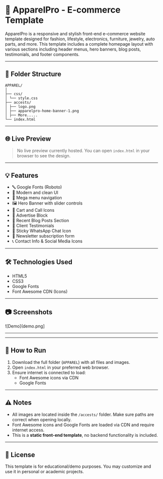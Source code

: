# 👕 ApparelPro - E-commerce Template

ApparelPro is a responsive and stylish front-end e-commerce website template designed for fashion, lifestyle, electronics, furniture, jewelry, auto parts, and more. This template includes a complete homepage layout with various sections including header menus, hero banners, blog posts, testimonials, and footer components.

---

## 📁 Folder Structure
```
APPAREL/
│
├── css/
│ └── style.css
├── accests/
│ ├── logo.png
│ ├── apparelpro-home-banner-1.png
│ ├── More.....
└── index.html
```


---

## 🌐 Live Preview

> No live preview currently hosted. You can open `index.html` in your browser to see the design.

---

## 💡 Features

- 🔤 Google Fonts (Roboto)
- 🎨 Modern and clean UI
- 💼 Mega menu navigation
- 🖼️ Hero Banner with slider controls
- 🛒 Cart and Call Icons
- 📢 Advertise Block
- 📰 Recent Blog Posts Section
- 💬 Client Testimonials
- 📱 Sticky WhatsApp Chat Icon
- 📨 Newsletter subscription form
- 📞 Contact Info & Social Media Icons

---

## 🛠️ Technologies Used

- HTML5
- CSS3
- Google Fonts
- Font Awesome CDN (Icons)

---

## 📷 Screenshots
![Demo](demo.png]

---


---

## 🚀 How to Run

1. Download the full folder (`APPAREL`) with all files and images.
2. Open `index.html` in your preferred web browser.
3. Ensure internet is connected to load:
   - Font Awesome icons via CDN
   - Google Fonts

---

## ⚠️ Notes

- All images are located inside the `/accests/` folder. Make sure paths are correct when opening locally.
- Font Awesome icons and Google Fonts are loaded via CDN and require internet access.
- This is a **static front-end template**, no backend functionality is included.

---

## 📜 License

This template is for educational/demo purposes. You may customize and use it in personal or academic projects.




